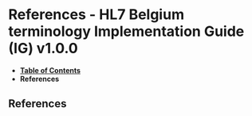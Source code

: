 # References - HL7 Belgium terminology Implementation Guide (IG) v1.0.0

* [**Table of Contents**](toc.md)
* **References**

## References

